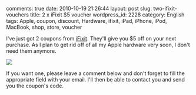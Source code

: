 comments: true
date: 2010-10-19 21:26:44
layout: post
slug: two-ifixit-vouchers
title: 2 x iFixit $5 voucher
wordpress_id: 2228
category: English
tags: Apple, coupon, discount, Hardware, ifixit, iPad, iPhone, iPod, MacBook, shop, store, voucher

I've just got 2 coupons from [iFixit](http://www.ifixit.com/Parts-Store). They'll give you $5 off on your next purchase. As I plan to get rid off of all my Apple hardware very soon, I don't need them anymore.

![](http://kevin.deldycke.com/wp-content/uploads/2010/10/ifixit-voucher.jpg)

If you want one, please leave a comment below and don't forget to fill the appropriate field with your email. I'll then be able to contact you and send you the coupon's code.

